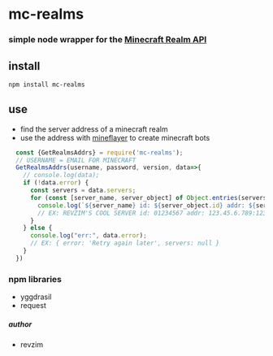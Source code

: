 # mc-realms
### simple node wrapper for the [Minecraft Realm API](https://pc.realms.minecraft.net/)

## install
`npm install mc-realms`

## use
* find the server address of a minecraft realm
* use the address with [mineflayer](https://github.com/PrismarineJS/mineflayer) to create minecraft bots
```javascript
  const {GetRealmsAddrs} = require('mc-realms');
  // USERNAME = EMAIL FOR MINECRAFT
  GetRealmsAddrs(username, password, version, data=>{
    // console.log(data);
    if (!data.error) {
      const servers = data.servers;
      for (const [server_name, server_object] of Object.entries(servers)) {
        console.log(`${server_name} id: ${server_object.id} addr: ${server_object.addr.host}:${server_object.addr.port}`);
        // EX: REVZIM'S COOL SERVER id: 01234567 addr: 123.45.6.789:12345 
      }
    } else {
      console.log("err:", data.error);
      // EX: { error: 'Retry again later', servers: null }
    }
  })
```

### npm libraries
* yggdrasil
* request

##### author
* revzim
